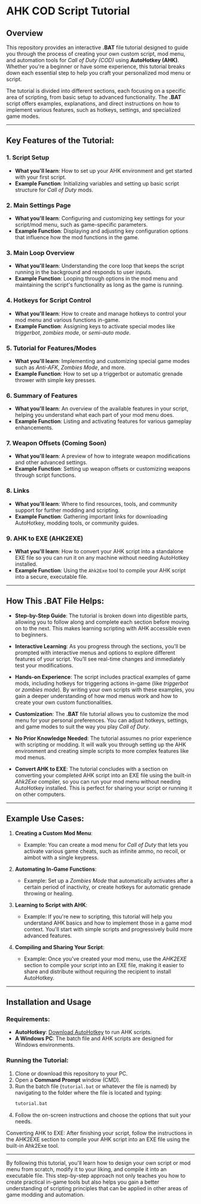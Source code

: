 # AHK COD Script Tutorial

## Overview

This repository provides an interactive **.BAT** file tutorial designed to guide you through the process of creating your own custom script, mod menu, and automation tools for *Call of Duty (COD)* using **AutoHotkey (AHK)**. Whether you're a beginner or have some experience, this tutorial breaks down each essential step to help you craft your personalized mod menu or script.

The tutorial is divided into different sections, each focusing on a specific area of scripting, from basic setup to advanced functionality. The **.BAT** script offers examples, explanations, and direct instructions on how to implement various features, such as hotkeys, settings, and specialized game modes.

---

## Key Features of the Tutorial:

### 1. **Script Setup**
   - **What you'll learn**: How to set up your AHK environment and get started with your first script.
   - **Example Function**: Initializing variables and setting up basic script structure for *Call of Duty* mods.

### 2. **Main Settings Page**
   - **What you'll learn**: Configuring and customizing key settings for your script/mod menu, such as game-specific parameters.
   - **Example Function**: Displaying and adjusting key configuration options that influence how the mod functions in the game.

### 3. **Main Loop Overview**
   - **What you'll learn**: Understanding the core loop that keeps the script running in the background and responds to user inputs.
   - **Example Function**: Looping through options in the mod menu and maintaining the script's functionality as long as the game is running.

### 4. **Hotkeys for Script Control**
   - **What you'll learn**: How to create and manage hotkeys to control your mod menu and various functions in-game.
   - **Example Function**: Assigning keys to activate special modes like *triggerbot*, *zombies mode*, or *semi-auto mode*.

### 5. **Tutorial for Features/Modes**
   - **What you'll learn**: Implementing and customizing special game modes such as *Anti-AFK*, *Zombies Mode*, and more.
   - **Example Function**: How to set up a triggerbot or automatic grenade thrower with simple key presses.

### 6. **Summary of Features**
   - **What you'll learn**: An overview of the available features in your script, helping you understand what each part of your mod menu does.
   - **Example Function**: Listing and activating features for various gameplay enhancements.

### 7. **Weapon Offsets (Coming Soon)**
   - **What you'll learn**: A preview of how to integrate weapon modifications and other advanced settings.
   - **Example Function**: Setting up weapon offsets or customizing weapons through script functions.

### 8. **Links**
   - **What you'll learn**: Where to find resources, tools, and community support for further modding and scripting.
   - **Example Function**: Gathering important links for downloading AutoHotkey, modding tools, or community guides.

### 9. **AHK to EXE (AHK2EXE)**
   - **What you'll learn**: How to convert your AHK script into a standalone EXE file so you can run it on any machine without needing AutoHotkey installed.
   - **Example Function**: Using the `Ahk2Exe` tool to compile your AHK script into a secure, executable file.

---

## How This .BAT File Helps:

- **Step-by-Step Guide**: The tutorial is broken down into digestible parts, allowing you to follow along and complete each section before moving on to the next. This makes learning scripting with AHK accessible even to beginners.
  
- **Interactive Learning**: As you progress through the sections, you'll be prompted with interactive menus and options to explore different features of your script. You’ll see real-time changes and immediately test your modifications.

- **Hands-on Experience**: The script includes practical examples of game mods, including hotkeys for triggering actions in-game (like *triggerbot* or *zombies mode*). By writing your own scripts with these examples, you gain a deeper understanding of how mod menus work and how to create your own custom functionalities.

- **Customization**: The **.BAT** file tutorial allows you to customize the mod menu for your personal preferences. You can adjust hotkeys, settings, and game modes to suit the way you play *Call of Duty*.

- **No Prior Knowledge Needed**: The tutorial assumes no prior experience with scripting or modding. It will walk you through setting up the AHK environment and creating simple scripts to more complex features like mod menus.

- **Convert AHK to EXE**: The tutorial concludes with a section on converting your completed AHK script into an EXE file using the built-in *Ahk2Exe* compiler, so you can run your mod menu without needing AutoHotkey installed. This is perfect for sharing your script or running it on other computers.

---

## Example Use Cases:

1. **Creating a Custom Mod Menu**: 
   - Example: You can create a mod menu for *Call of Duty* that lets you activate various game cheats, such as infinite ammo, no recoil, or aimbot with a single keypress.

2. **Automating In-Game Functions**:
   - Example: Set up a *Zombies Mode* that automatically activates after a certain period of inactivity, or create hotkeys for automatic grenade throwing or healing.

3. **Learning to Script with AHK**: 
   - Example: If you're new to scripting, this tutorial will help you understand AHK basics and how to implement those in a game mod context. You'll start with simple scripts and progressively build more advanced features.

4. **Compiling and Sharing Your Script**: 
   - Example: Once you've created your mod menu, use the *AHK2EXE* section to compile your script into an EXE file, making it easier to share and distribute without requiring the recipient to install AutoHotkey.

---

## Installation and Usage

### Requirements:
- **AutoHotkey**: [Download AutoHotkey](https://www.autohotkey.com/) to run AHK scripts.
- **A Windows PC**: The batch file and AHK scripts are designed for Windows environments.

### Running the Tutorial:
1. Clone or download this repository to your PC.
2. Open a **Command Prompt** window (CMD).
3. Run the batch file (`tutorial.bat` or whatever the file is named) by navigating to the folder where the file is located and typing:
   ```bash
   tutorial.bat
4. Follow the on-screen instructions and choose the options that suit your needs.

Converting AHK to EXE:
After finishing your script, follow the instructions in the AHK2EXE section to compile your AHK script into an EXE file using the built-in Ahk2Exe tool.

---

By following this tutorial, you'll learn how to design your own script or mod menu from scratch, modify it to your liking, and compile it into an executable file. This step-by-step approach not only teaches you how to create practical in-game tools but also helps you gain a better understanding of scripting principles that can be applied in other areas of game modding and automation.

